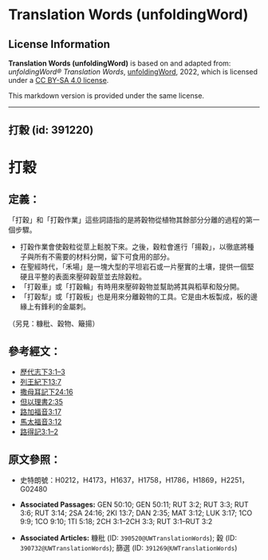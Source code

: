 # Translation Words (unfoldingWord)

## License Information

**Translation Words (unfoldingWord)** is based on and adapted from: _unfoldingWord® Translation Words_, [unfoldingWord](https://unfoldingword.org/utw), 2022, which is licensed under a [CC BY-SA 4.0 license](https://creativecommons.org/licenses/by-sa/4.0/legalcode.en).

This markdown version is provided under the same license.



--------------------------------

## 打穀 (id: 391220)

打穀
==

定義：
---

「打穀」和「打穀作業」這些詞語指的是將穀物從植物其餘部分分離的過程的第一個步驟。

* 打穀作業會使穀粒從莖上鬆脫下來。之後，穀粒會進行「揚穀」，以徹底將種子與所有不需要的材料分開，留下可食用的部分。
* 在聖經時代，「禾場」是一塊大型的平坦岩石或一片壓實的土壤，提供一個堅硬且平整的表面來壓碎穀莖並去除穀粒。
* 「打穀車」或「打穀輪」有時用來壓碎穀物並幫助將其與稻草和殼分開。
* 「打穀犁」或「打穀板」也是用來分離穀物的工具。它是由木板製成，板的邊緣上有鋒利的金屬刺。

（另見：糠秕、穀物、簸揚）

參考經文：
-----

* [歷代志下3:1–3](https://ref.ly/2Chr3:1-2Chr3:3)
* [列王紀下13:7](https://ref.ly/2Kgs13:7)
* [撒母耳記下24:16](https://ref.ly/2Sam24:16)
* [但以理書2:35](https://ref.ly/Dan2:35)
* [路加福音3:17](https://ref.ly/Luke3:17)
* [馬太福音3:12](https://ref.ly/Matt3:12)
* [路得記3:1–2](https://ref.ly/Ruth3:1-Ruth3:2)

原文參照：
-----

* 史特朗號：H0212，H4173，H1637，H1758，H1786，H1869，H2251，G02480

* **Associated Passages:** GEN 50:10; GEN 50:11; RUT 3:2; RUT 3:3; RUT 3:6; RUT 3:14; 2SA 24:16; 2KI 13:7; DAN 2:35; MAT 3:12; LUK 3:17; 1CO 9:9; 1CO 9:10; 1TI 5:18; 2CH 3:1–2CH 3:3; RUT 3:1–RUT 3:2
* **Associated Articles:** 糠秕 (ID: `390520@UWTranslationWords`); 穀 (ID: `390732@UWTranslationWords`); 篩選 (ID: `391269@UWTranslationWords`)

